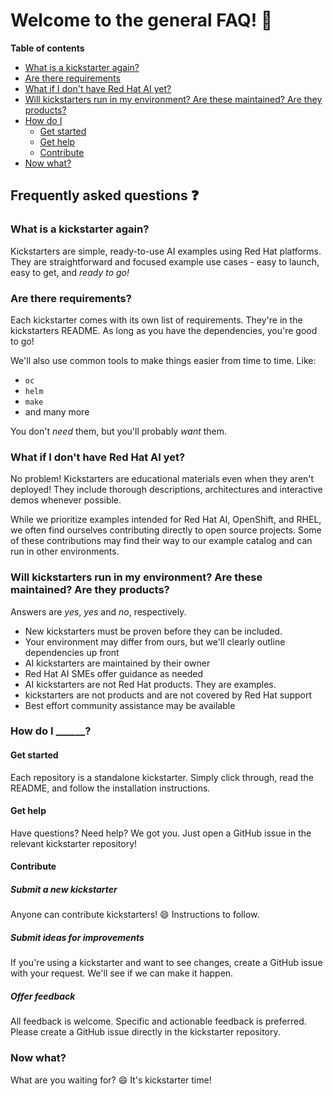 # Welcome to the general FAQ! :rocket: 

**Table of contents** 

* [What is a kickstarter again?](#what-is-a-kickstarter-again)
* [Are there requirements](#are-there-requirements)
* [What if I don't have Red Hat AI yet?](#what-if-i-dont-have-red-hat-ai-yet)
* [Will kickstarters run in my environment? Are these maintained? Are they products?](#will-kickstarters-run-in-my-environment-are-these-maintained-are-they-products)
* [How do I](#how-do-i-______)
  * [Get started](#get-started)
  * [Get help](#get-help)
  * [Contribute](#contribute)
* [Now what?](#now-what)

## Frequently asked questions :question: 

### What is a kickstarter again? 

Kickstarters are simple, ready-to-use AI examples using Red Hat platforms. 
They are straightforward and focused example use cases - easy to launch, easy to
get, and *ready to go!*

### Are there requirements? 

Each kickstarter comes with its own list of requirements. They're in the
kickstarters README. As long as you have the dependencies, you're good to go! 

We'll also use common tools to make things easier from time to time. Like: 
* `oc`
* `helm` 
* `make` 
* and many more

You don't *need* them, but you'll probably *want* them. 

### What if I don't have Red Hat AI yet? 

No problem! Kickstarters are educational materials even when they aren't
deployed! They include thorough descriptions, architectures and interactive
demos whenever possible. 

While we prioritize examples intended for Red Hat AI, OpenShift, and RHEL, we
often find ourselves contributing directly to open source projects. Some of
these contributions may find their way to our example catalog and can run in
other environments. 


### Will kickstarters run in my environment? Are these maintained? Are they products? 

Answers are *yes*, *yes* and *no*, respectively. 
- New kickstarters must be proven before they can be included.
- Your environment may differ from ours, but we'll clearly outline dependencies
  up front
- AI kickstarters are maintained by their owner
- Red Hat AI SMEs offer guidance as needed
- AI kickstarters are not Red Hat products. They are examples.
- kickstarters are not products and are not covered by Red Hat support 
- Best effort community assistance may be available 

### How do I ______? 

#### Get started 

Each repository is a standalone kickstarter. Simply click through, read the
README, and follow the installation instructions.

#### Get help 

Have questions? Need help? We got you. Just open a GitHub issue in the relevant
kickstarter repository! 

#### Contribute

##### Submit a new kickstarter

Anyone can contribute kickstarters! :smile: Instructions to follow.

##### Submit ideas for improvements 

If you're using a kickstarter and want to see changes, create a GitHub
issue with your request. We'll see if we can make it happen.

##### Offer feedback

All feedback is welcome. Specific and actionable feedback is preferred. Please
create a GitHub issue directly in the kickstarter repository.

### Now what? 

What are you waiting for? :smile: It's kickstarter time! 

